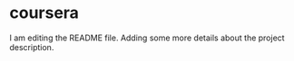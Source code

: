 # coursera

I am editing the README file. Adding some more details about the project description. 

